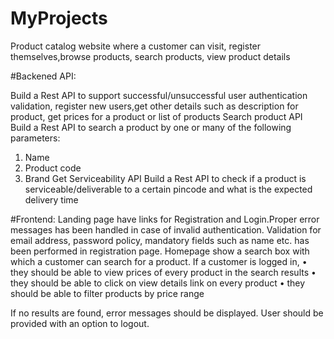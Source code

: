 # MyProjects
Product catalog website where a customer can visit, register themselves,browse products, search products, view product details

#Backened API:

Build a Rest API to support successful/unsuccessful user authentication validation, register new users,get other details such as description for product, get prices for a product or list of products
Search product API
Build a Rest API to search a product by one or many of the following parameters:
1. Name
2. Product code
3. Brand
Get Serviceability API
Build a Rest API to check if a product is serviceable/deliverable to a certain pincode and what is the expected delivery time

#Frontend:
Landing page  have links for Registration and Login.Proper error messages has been handled in case of invalid authentication.
Validation for email address, password policy, mandatory fields such as name etc. has been performed in registration page.
Homepage show a search box with which a customer can search for a product.
If a customer is logged in,
• they should be able to view prices of every product in the search results
• they should be able to click on view details link on every product
• they should be able to filter products by price range

If no results are found, error messages should be displayed.
User should be provided with an option to logout.

